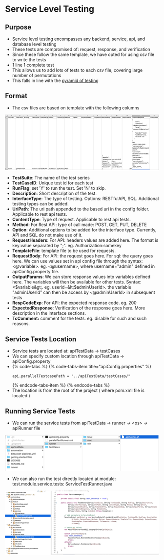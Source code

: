 # Service Level Testing

## Purpose

* Service level testing encompasses any backend, service, api, and database level testing
* These tests are compromised of: request, response, and verification
* Since these follow the same template, we have opted for using csv file to write the tests
* 1 line 1 complete test 
* This allows us to add lots of tests to each csv file, covering large number of permutations
* This falls in line with the [pyramid of testing](https://app.gitbook.com/@ehsan-matean/s/autonomx/testing-tips/pyramid-of-testing)

## Format

* The csv files are based on template with the following columns

![](../.gitbook/assets/image%20%2821%29.png)

* **TestSuite**: The name of the test series
* **TestCaseID**: Unique test id for each test
* **RunFlag**: set 'Y' to run the test. Set 'N' to skip.
* **Description**: Short description of the test.
* **InterfaceType**: The type of testing. Options: RESTfulAPI, SQL. Additional testing types can be added.
* **UriPath**: The uri path appended to the based uri in the config folder. Applicable to rest api tests.
* **ContentType**: Type of request. Applicable to rest api tests.
* **Method**: For Rest API: type of call made: POST, GET, PUT, DELETE
* **Option**: Additional options to be added for the interface type. Currently, API and SQL do not make use of it.
* **RequestHeaders**: For API: headers values are added here. The format is key:value separated by ";". eg. Authorization:somekey
* **TemplateFile**: template file to be used for requests. 
* **RequestBody**: For API: the request goes here. For sql: the query goes here. We can use values set in api config file through the syntax: &lt;@variable&gt;. eg. &lt;@username&gt;, where username="admin" defined in apiConfig.property file.
* **OutputParams**: We can store response values into variables defined here. The variables will then be available for other tests. Syntax: &lt;$variable&gt;. eg. userid=&lt;$adminUserId&gt;. the variable "adminUserId" can then be access by &lt;@adminUserId&gt; in subsequent tests
* **RespCodeExp**: For API: the expected response code. eg. 200
* **ExpectedResponse**: Verification of the response goes here. More description in the interface sections.
* **TcComment:** comment for the tests. eg. disable for such and such reasons.

## Service Tests Location

* Service tests are located at: apiTestData -&gt; testCases
* We can specify custom location through apiTestData -&gt; apiConfig.property 
* {% code-tabs %}
  {% code-tabs-item title="apiConfig.properties" %}
  ```text
  api.parallelTestcasePath = "../apiTestData/testCases/"
  ```
  {% endcode-tabs-item %}
  {% endcode-tabs %}
* The location is from the root of the project \( where pom.xml file is located \)

## Running Service Tests

* We can run the service tests from apiTestData -&gt; runner -&gt; &lt;os&gt; -&gt; apiRunner file

![](../.gitbook/assets/image%20%286%29.png)

* We can also run the test directly located at module: test.module.service.tests: ServiceTestRunner.java

![](../.gitbook/assets/image%20%2825%29.png)



